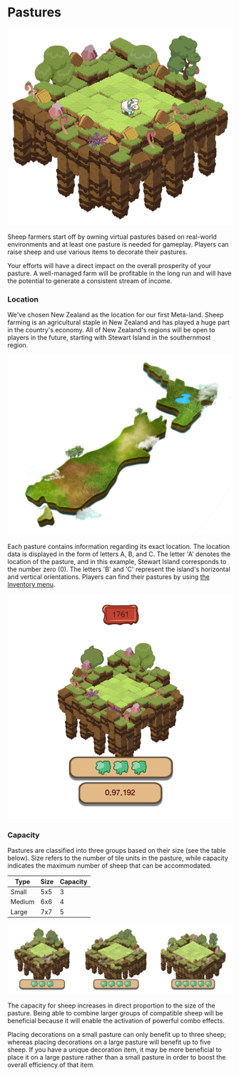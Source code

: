 # Pastures

![](../../.gitbook/assets/ss3t.png)

Sheep farmers start off by owning virtual pastures based on real-world environments and at least one pasture is needed for gameplay. Players can raise sheep and use various items to decorate their pastures.



Your efforts will have a direct impact on the overall prosperity of your pasture. A well-managed farm will be profitable in the long run and will have the potential to generate a consistent stream of income.



### Location

We've chosen New Zealand as the location for our first Meta-land. Sheep farming is an agricultural staple in New Zealand and has played a huge part in the country's economy. All of New Zealand's regions will be open to players in the future, starting with Stewart Island in the southernmost region.

![](<../../.gitbook/assets/image (120).png>)

Each pasture contains information regarding its exact location. The location data is displayed in the form of letters A, B, and C. The letter 'A' denotes the location of the pasture, and in this example, Stewart Island corresponds to the number zero (0). The letters 'B' and 'C' represent the island's horizontal and vertical orientations. Players can find their pastures by using [the Inventory menu](https://sheepfarm.io/inventory).

![](<../../.gitbook/assets/image (82).png>)

### Capacity

Pastures are classified into three groups based on their size (see the table below). Size refers to the number of tile units in the pasture, while capacity indicates the maximum number of sheep that can be accommodated.

<table><thead><tr><th>Type</th><th>Size</th><th data-type="number">Capacity</th></tr></thead><tbody><tr><td>Small</td><td>5x5</td><td>3</td></tr><tr><td>Medium</td><td>6x6</td><td>4</td></tr><tr><td>Large</td><td>7x7</td><td>5</td></tr></tbody></table>

![](<../../.gitbook/assets/image (54).png>)

The capacity for sheep increases in direct proportion to the size of the pasture. Being able to combine larger groups of compatible sheep will be beneficial because it will enable the activation of powerful combo effects.



Placing decorations on a small pasture can only benefit up to three sheep; whereas placing decorations on a large pasture will benefit up to five sheep. If you have a unique decoration item, it may be more beneficial to place it on a large pasture rather than a small pasture in order to boost the overall efficiency of that item.

